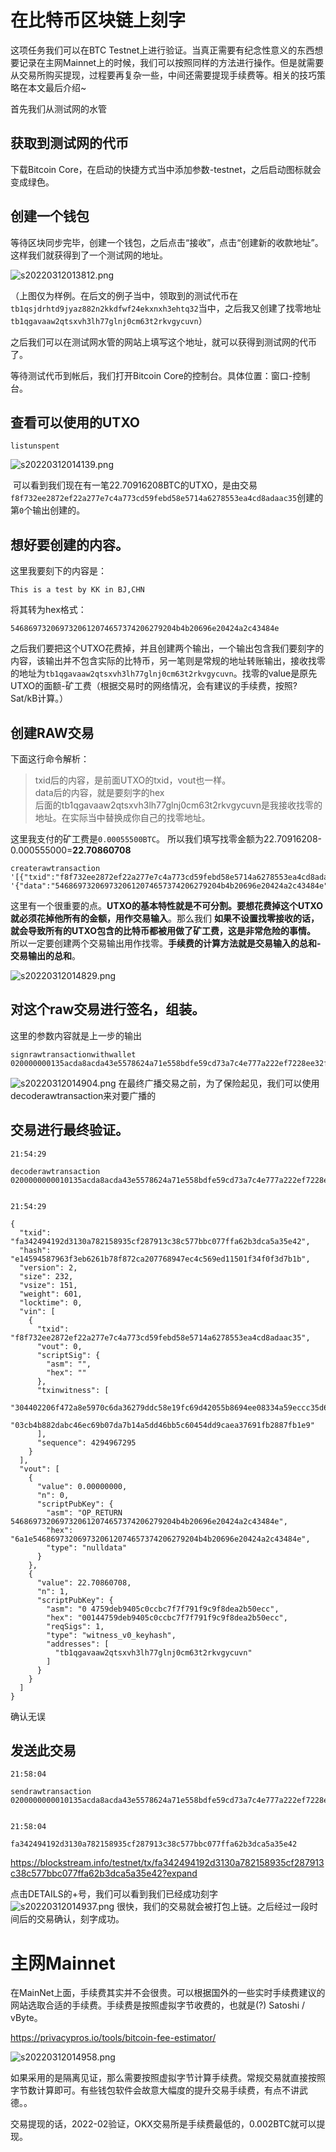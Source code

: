 # 在比特币区块链上刻字​
这项任务我们可以在BTC Testnet上进行验证。当真正需要有纪念性意义的东西想要记录在主网Mainnet上的时候，我们可以按照同样的方法进行操作。但是就需要从交易所购买提现，过程要再复杂一些，中间还需要提现手续费等。相关的技巧策略在本文最后介绍~

首先我们从测试网的水管
## 获取到测试网的代币

下载Bitcoin Core，在启动的快捷方式当中添加参数-testnet，之后启动图标就会变成绿色。
## 创建一个钱包
等待区块同步完毕，创建一个钱包，之后点击“接收”，点击“创建新的收款地址”。这样我们就获得到了一个测试网的地址。

![s20220312013812.png](./img/s20220312013812.png)

（上图仅为样例。在后文的例子当中，领取到的测试代币在`tb1qsjdrhtd9jyaz882n2kkdfwf24ekxnxh3ehtq32`当中，之后我又创建了找零地址`tb1qgavaaw2qtsxvh3lh77glnj0cm63t2rkvgycuvn`）

之后我们可以在测试网水管的网站上填写这个地址，就可以获得到测试网的代币了。

等待测试代币到帐后，我们打开Bitcoin Core的控制台。具体位置：窗口-控制台。

## 查看可以使用的UTXO

```
listunspent
```

![s20220312014139.png](./img/s20220312014139.png)

 可以看到我们现在有一笔22.70916208BTC的UTXO，是由交易`f8f732ee2872ef22a277e7c4a773cd59febd58e5714a6278553ea4cd8adaac35`创建的第`0`个输出创建的。

## 想好要创建的内容。
这里我要刻下的内容是：
```
This is a test by KK in BJ,CHN
```
将其转为hex格式：
```
5468697320697320612074657374206279204b4b20696e20424a2c43484e
```
之后我们要把这个UTXO花费掉，并且创建两个输出，一个输出包含我们要刻字的内容，该输出并不包含实际的比特币，另一笔则是常规的地址转账输出，接收找零的地址为`tb1qgavaaw2qtsxvh3lh77glnj0cm63t2rkvgycuvn`。找零的value是原先UTXO的面额-矿工费（根据交易时的网络情况，会有建议的手续费，按照? Sat/kB计算。）

## 创建RAW交易
下面这行命令解析：

>txid后的内容，是前面UTXO的txid，vout也一样。  
>data后的内容，就是要刻字的hex  
>后面的tb1qgavaaw2qtsxvh3lh77glnj0cm63t2rkvgycuvn是我接收找零的地址。在实际当中替换成你自己的找零地址。

这里我支付的矿工费是`0.00055500BTC`。
所以我们填写找零金额为22.70916208-0.000555000=**22.70860708**

```
createrawtransaction '[{"txid":"f8f732ee2872ef22a277e7c4a773cd59febd58e5714a6278553ea4cd8adaac35","vout":0}]' '{"data":"5468697320697320612074657374206279204b4b20696e20424a2c43484e","tb1qgavaaw2qtsxvh3lh77glnj0cm63t2rkvgycuvn":22.70860708}'
```
这里有一个很重要的点。**UTXO的基本特性就是不可分割。要想花费掉这个UTXO就必须花掉他所有的金额，用作交易输入**。那么我们
**如果不设置找零接收的话，就会导致所有的UTXO包含的比特币都被用做了矿工费，这是非常危险的事情。**
所以一定要创建两个交易输出用作找零。**手续费的计算方法就是交易输入的总和-交易输出的总和**。

![s20220312014829.png](./img/s20220312014829.png)

## 对这个raw交易进行签名，组装。

这里的参数内容就是上一步的输出
```
signrawtransactionwithwallet 020000000135acda8acda43e5578624a71e558bdfe59cd73a7c4e777a222ef7228ee32f7f80000000000ffffffff020000000000000000206a1e5468697320697320612074657374206279204b4b20696e20424a2c43484ea4955a87000000001600144759deb9405c0ccbc7f7f791f9c9f8dea2b50ecc00000000
```
![s20220312014904.png](./img/s20220312014904.png)
在最终广播交易之前，为了保险起见，我们可以使用decoderawtransaction来对要广播的
## 交易进行最终验证。

```
21:54:29
￼
decoderawtransaction 0200000000010135acda8acda43e5578624a71e558bdfe59cd73a7c4e777a222ef7228ee32f7f80000000000ffffffff020000000000000000206a1e5468697320697320612074657374206279204b4b20696e20424a2c43484ea4955a87000000001600144759deb9405c0ccbc7f7f791f9c9f8dea2b50ecc0247304402206f472a8e5970c6da36279ddc58e19fc69d42055b8694ee08334a59eccc35d6c00220627e3a0cef0bf6e4a5eaf6ca83fb8c5c554ebb2530a31deaf7ec8c3a0c56138f012103cb4b882dabc46ec69b07da7b14a5dd46bb5c60454dd9caea37691fb2887fb1e900000000


21:54:29
￼
{
  "txid": "fa342494192d3130a782158935cf287913c38c577bbc077ffa62b3dca5a35e42",
  "hash": "e14594587963f3eb6261b78f872ca207768947ec4c569ed11501f34f0f3d7b1b",
  "version": 2,
  "size": 232,
  "vsize": 151,
  "weight": 601,
  "locktime": 0,
  "vin": [
    {
      "txid": "f8f732ee2872ef22a277e7c4a773cd59febd58e5714a6278553ea4cd8adaac35",
      "vout": 0,
      "scriptSig": {
        "asm": "",
        "hex": ""
      },
      "txinwitness": [
        "304402206f472a8e5970c6da36279ddc58e19fc69d42055b8694ee08334a59eccc35d6c00220627e3a0cef0bf6e4a5eaf6ca83fb8c5c554ebb2530a31deaf7ec8c3a0c56138f01",
        "03cb4b882dabc46ec69b07da7b14a5dd46bb5c60454dd9caea37691fb2887fb1e9"
      ],
      "sequence": 4294967295
    }
  ],
  "vout": [
    {
      "value": 0.00000000,
      "n": 0,
      "scriptPubKey": {
        "asm": "OP_RETURN 5468697320697320612074657374206279204b4b20696e20424a2c43484e",
        "hex": "6a1e5468697320697320612074657374206279204b4b20696e20424a2c43484e",
        "type": "nulldata"
      }
    },
    {
      "value": 22.70860708,
      "n": 1,
      "scriptPubKey": {
        "asm": "0 4759deb9405c0ccbc7f7f791f9c9f8dea2b50ecc",
        "hex": "00144759deb9405c0ccbc7f7f791f9c9f8dea2b50ecc",
        "reqSigs": 1,
        "type": "witness_v0_keyhash",
        "addresses": [
          "tb1qgavaaw2qtsxvh3lh77glnj0cm63t2rkvgycuvn"
        ]
      }
    }
  ]
}
```
确认无误
## 发送此交易

```
21:58:04
￼
sendrawtransaction 0200000000010135acda8acda43e5578624a71e558bdfe59cd73a7c4e777a222ef7228ee32f7f80000000000ffffffff020000000000000000206a1e5468697320697320612074657374206279204b4b20696e20424a2c43484ea4955a87000000001600144759deb9405c0ccbc7f7f791f9c9f8dea2b50ecc0247304402206f472a8e5970c6da36279ddc58e19fc69d42055b8694ee08334a59eccc35d6c00220627e3a0cef0bf6e4a5eaf6ca83fb8c5c554ebb2530a31deaf7ec8c3a0c56138f012103cb4b882dabc46ec69b07da7b14a5dd46bb5c60454dd9caea37691fb2887fb1e900000000


21:58:04
￼
fa342494192d3130a782158935cf287913c38c577bbc077ffa62b3dca5a35e42
```
<https://blockstream.info/testnet/tx/fa342494192d3130a782158935cf287913c38c577bbc077ffa62b3dca5a35e42?expand>

点击DETAILS的+号，我们可以看到我们已经成功刻字 
![s20220312014937.png](./img/s20220312014937.png)
很快，我们的交易就会被打包上链。之后经过一段时间后的交易确认，刻字成功。

# 主网Mainnet
在MainNet上面，手续费其实并不会很贵。可以根据国外的一些实时手续费建议的网站选取合适的手续费。手续费是按照虚拟字节收费的，也就是(?) Satoshi / vByte。

<https://privacypros.io/tools/bitcoin-fee-estimator/>

![s20220312014958.png](./img/s20220312014958.png)

如果采用的是隔离见证，那么需要按照虚拟字节计算手续费。常规交易就直接按照字节数计算即可。有些钱包软件会故意大幅度的提升交易手续费，有点不讲武德。。

交易提现的话，2022-02验证，OKX交易所是手续费最低的，0.002BTC就可以提现。